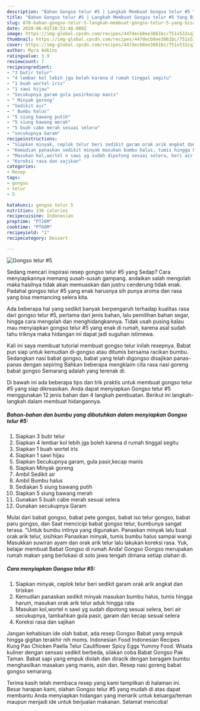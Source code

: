```yaml
---
description: "Bahan Gongso telur #5 | Langkah Membuat Gongso telur #5 Yang Bisa Manjain Lidah"
title: "Bahan Gongso telur #5 | Langkah Membuat Gongso telur #5 Yang Bisa Manjain Lidah"
slug: 878-bahan-gongso-telur-5-langkah-membuat-gongso-telur-5-yang-bisa-manjain-lidah
date: 2020-06-01T20:53:48.080Z
image: https://img-global.cpcdn.com/recipes/447decb8ee3861bc/751x532cq70/gongso-telur-5-foto-resep-utama.jpg
thumbnail: https://img-global.cpcdn.com/recipes/447decb8ee3861bc/751x532cq70/gongso-telur-5-foto-resep-utama.jpg
cover: https://img-global.cpcdn.com/recipes/447decb8ee3861bc/751x532cq70/gongso-telur-5-foto-resep-utama.jpg
author: Myra Adkins
ratingvalue: 3.9
reviewcount: 7
recipeingredient:
- "3 butir telur"
- "4 lembar kol lebih jga boleh karena d rumah tinggal segitu"
- "1 buah wortel iris"
- "1 sawi hijau"
- "Secukupnya garam gula pasirkecap manis"
- " Minyak goreng"
- "Sedikit air"
- " Bumbu halus"
- "5 siung bawang putih"
- "5 siung bawang merah"
- "5 buah cabe merah sesuai selera"
- "secukupnya Garam"
recipeinstructions:
- "Siapkan minyak, ceplok telur beri sedikit garam orak arik angkat dan tiriskan"
- "Kemudian panaskan sedikit minyak masukan bumbu halus, tumis hingga harum, masukan orak arik telur aduk hingga rata"
- "Masukan kol,wortel n sawi yg sudah dipotong sesuai selera, beri air secukupnya, tambahkan gula pasir, garam dan kecap sesuai selera"
- "Koreksi rasa dan sajikan"
categories:
- Resep
tags:
- gongso
- telur
- 5

katakunci: gongso telur 5 
nutrition: 236 calories
recipecuisine: Indonesian
preptime: "PT26M"
cooktime: "PT60M"
recipeyield: "1"
recipecategory: Dessert

---
```



![Gongso telur #5](https://img-global.cpcdn.com/recipes/447decb8ee3861bc/751x532cq70/gongso-telur-5-foto-resep-utama.jpg)

Sedang mencari inspirasi resep gongso telur #5 yang Sedap? Cara menyiapkannya memang susah-susah gampang. andaikan salah mengolah maka hasilnya tidak akan memuaskan dan justru cenderung tidak enak. Padahal gongso telur #5 yang enak harusnya sih punya aroma dan rasa yang bisa memancing selera kita.

Ada beberapa hal yang sedikit banyak berpengaruh terhadap kualitas rasa dari gongso telur #5, pertama dari jenis bahan, lalu pemilihan bahan segar, hingga cara mengolah dan menghidangkannya. Tidak usah pusing kalau mau menyiapkan gongso telur #5 yang enak di rumah, karena asal sudah tahu triknya maka hidangan ini dapat jadi suguhan istimewa.

Kali ini saya membuat tutorial membuat gongso telur inilah resepnya. Babat pun siap untuk kemudian di-gongso atau ditumis bersama racikan bumbu. Sedangkan nasi babat gongso, babat yang telah digongso disajikan panas-panas dengan sepiring Bahkan beberapa mengklaim cita rasa nasi goreng babat gongso Semarang adalah yang terenak di.


Di bawah ini ada beberapa tips dan trik praktis untuk membuat gongso telur #5 yang siap dikreasikan. Anda dapat menyiapkan Gongso telur #5 menggunakan 12 jenis bahan dan 4 langkah pembuatan. Berikut ini langkah-langkah dalam membuat hidangannya.

<!--inarticleads1-->

##### Bahan-bahan dan bumbu yang dibutuhkan dalam menyiapkan Gongso telur #5:

1. Siapkan 3 butir telur
1. Siapkan 4 lembar kol lebih jga boleh karena d rumah tinggal segitu
1. Siapkan 1 buah wortel iris
1. Siapkan 1 sawi hijau
1. Siapkan Secukupnya garam, gula pasir,kecap manis
1. Siapkan  Minyak goreng
1. Ambil Sedikit air
1. Ambil  Bumbu halus
1. Sediakan 5 siung bawang putih
1. Siapkan 5 siung bawang merah
1. Gunakan 5 buah cabe merah sesuai selera
1. Gunakan secukupnya Garam


Mulai dari babat gongso, babat pete gongso, babat iso telur gongso, babat paru gongso, dan Saat mencicipi babat gongso telur, bumbunya sangat terasa. &#34;Untuk bumbu intinya yang digunakan. Panaskan minyak lalu buat orak arik telur, sisihkan Panaskan minyak, tumis bumbu halus sampai wangi Masukkan suwiran ayam dan orak arik telur lalu lakukan koreksi rasa. Yuk, belajar membuat Babat Gongso di rumah Anda! Gongso Gongso merupakan rumah makan yang berlokasi di solo jawa tengah dimana setiap olahan di. 

<!--inarticleads2-->

##### Cara menyiapkan Gongso telur #5:

1. Siapkan minyak, ceplok telur beri sedikit garam orak arik angkat dan tiriskan
1. Kemudian panaskan sedikit minyak masukan bumbu halus, tumis hingga harum, masukan orak arik telur aduk hingga rata
1. Masukan kol,wortel n sawi yg sudah dipotong sesuai selera, beri air secukupnya, tambahkan gula pasir, garam dan kecap sesuai selera
1. Koreksi rasa dan sajikan


Jangan kehabisan ide olah babat, ada resep Gongso Babat yang empuk hingga gigitan terakhir nih moms. Indonesian Food Indonesian Recipes Kung Pao Chicken Paella Telur Cauliflower Spicy Eggs Yummy Food. Wisata kuliner dengan sensasi sedikit berbeda, silakan coba Babat Gongso Pak Taman. Babat sapi yang empuk diolah dan diracik dengan beragam bumbu menghasilkan masakan yang manis, asin dan. Resep nasi goreng babat gongso semarang. 

Terima kasih telah membaca resep yang kami tampilkan di halaman ini. Besar harapan kami, olahan Gongso telur #5 yang mudah di atas dapat membantu Anda menyiapkan hidangan yang menarik untuk keluarga/teman maupun menjadi ide untuk berjualan makanan. Selamat mencoba!
